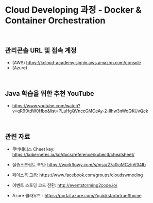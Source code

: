#  Cloud Developing 과정 - Docker & Container Orchestration

<br/>

## 관리콘솔 URL 및 접속 계정
- (AWS) https://kcloud-academy.signin.aws.amazon.com/console
- (Azure)
<br/>

## Java 학습을 위한 추천 YouTube
- https://www.youtube.com/watch?v=qR90tdW0Hbo&list=PLuHgQVnccGMCeAy-2-llhw3nWoQKUvQck

<br/>

## 관련 자료

- 쿠버네티스 Cheet key: 
https://kubernetes.io/ko/docs/reference/kubectl/cheatsheet/

- 실습스크립트 룩업:
https://workflowy.com/s/msa/27a0ioMCzlpV04Ib

- 페이스북 그룹: 
https://www.facebook.com/groups/cloudswmoding  

- 이벤트 스토밍 코드 전환: 
http://eventstorming2code.io/  

- Azure 클라우드 : 
https://portal.azure.com/?quickstart=true#home

<br/>
